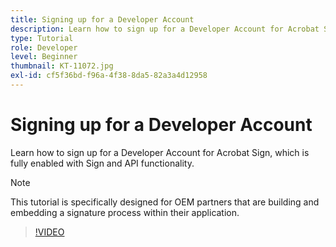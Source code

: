 ```yaml
---
title: Signing up for a Developer Account
description: Learn how to sign up for a Developer Account for Acrobat Sign, which is fully enabled with Sign and API functionality
type: Tutorial
role: Developer
level: Beginner
thumbnail: KT-11072.jpg
exl-id: cf5f36bd-f96a-4f38-8da5-82a3a4d12958
---
```

# Signing up for a Developer Account

Learn how to sign up for a Developer Account for Acrobat Sign, which is fully enabled with Sign and API functionality.

>[!NOTE]
>
>This tutorial is specifically designed for OEM partners that are building and embedding a signature process within their application.

>[!VIDEO](https://video.tv.adobe.com/v/347347?hidetitle=true)
